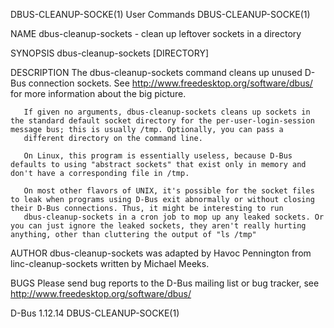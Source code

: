 DBUS-CLEANUP-SOCKE(1)                                                                           User Commands                                                                           DBUS-CLEANUP-SOCKE(1)

NAME
       dbus-cleanup-sockets - clean up leftover sockets in a directory

SYNOPSIS
       dbus-cleanup-sockets [DIRECTORY]

DESCRIPTION
       The dbus-cleanup-sockets command cleans up unused D-Bus connection sockets. See http://www.freedesktop.org/software/dbus/ for more information about the big picture.

       If given no arguments, dbus-cleanup-sockets cleans up sockets in the standard default socket directory for the per-user-login-session message bus; this is usually /tmp. Optionally, you can pass a
       different directory on the command line.

       On Linux, this program is essentially useless, because D-Bus defaults to using "abstract sockets" that exist only in memory and don't have a corresponding file in /tmp.

       On most other flavors of UNIX, it's possible for the socket files to leak when programs using D-Bus exit abnormally or without closing their D-Bus connections. Thus, it might be interesting to run
       dbus-cleanup-sockets in a cron job to mop up any leaked sockets. Or you can just ignore the leaked sockets, they aren't really hurting anything, other than cluttering the output of "ls /tmp"

AUTHOR
       dbus-cleanup-sockets was adapted by Havoc Pennington from linc-cleanup-sockets written by Michael Meeks.

BUGS
       Please send bug reports to the D-Bus mailing list or bug tracker, see http://www.freedesktop.org/software/dbus/

D-Bus 1.12.14                                                                                                                                                                           DBUS-CLEANUP-SOCKE(1)
